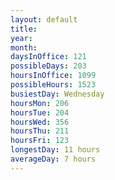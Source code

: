 ```yaml
---
layout: default
title: 
year: 
month: 
daysInOffice: 121
possibleDays: 203
hoursInOffice: 1099
possibleHours: 1523
busiestDay: Wednesday
hoursMon: 206
hoursTue: 204
hoursWed: 356
hoursThu: 211
hoursFri: 123
longestDay: 11 hours
averageDay: 7 hours
---
```

